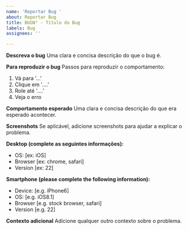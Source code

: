```yaml
---
name: 'Reportar Bug '
about: Reportar Bug
title: BUGN° - Título do Bug
labels: Bug
assignees: ''

---
```


**Descreva o bug**
Uma clara e concisa descrição do que o bug é.

**Para reproduzir o bug**
Passos para reproduzir o comportamento:
1. Vá para '...'
2. Clique em '....'
3. Role até '....'
4. Veja o erro

**Comportamento esperado**
Uma clara e concisa descrição do que era esperado acontecer.

**Screenshots**
Se aplicável, adicione screenshots para ajudar a explicar o problema.

**Desktop (complete as seguintes informações):**
 - OS: [ex: iOS]
 - Browser [ex: chrome, safari]
 - Version [ex: 22]

**Smartphone (please complete the following information):**
 - Device: [e.g. iPhone6]
 - OS: [e.g. iOS8.1]
 - Browser [e.g. stock browser, safari]
 - Version [e.g. 22]

**Contexto adicional**
Adicione qualquer outro contexto sobre o problema.

